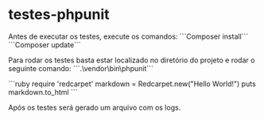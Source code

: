 # testes-phpunit

<p>Antes de executar os testes, execute os comandos:
```Composer install```
```Composer update```</p>

<p>Para rodar os testes basta estar localizado no diretório do projeto e rodar o seguinte comando:
```.\vendor\bin\phpunit```</p>
```ruby
require 'redcarpet'
markdown = Redcarpet.new("Hello World!")
puts markdown.to_html
```
<p>Após os testes será gerado um arquivo com os logs.</p>
